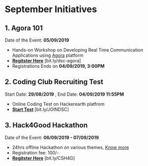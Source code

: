 # September Initiatives

## 1. Agora 101 
Date of the Event: **05/09/2019**
- Hands-on Workshop on Developing Real Time Communication Applications using [Agora](https://agora.io) platform
- **[Regitster Here](bit.ly/dsc-agora)** [bit.ly/dsc-agora]
- Registrations Ends on **04/09/2019, 3:00PM**

## 2. Coding Club Recruiting Test
Start Date: **29/08/2019** , End Date: **04/09/2019 11:55PM**
- Online Coding Test on Hackerearth platfrom
- **[Start Test](bit.ly/JOINDSC)** [bit.ly/JOINDSC]

## 3. Hack4Good Hackathon
Date of the Event: **06/09/2019 - 07/09/2019** 
- 24hrs offline Hackathon on various themes, [Know more](bit.ly/CSH4G)
- Registration fee: 100/-
- **[Regitster Here](bit.ly/CSH4G)** [bit.ly/CSH4G]

